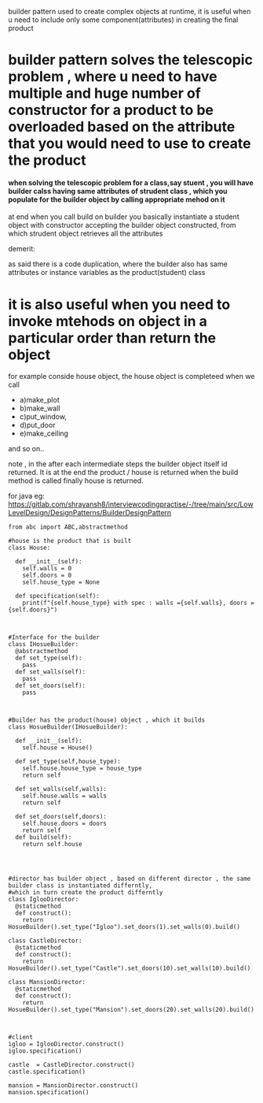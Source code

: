 
builder pattern used to create complex objects at runtime, 
it is useful when u need to include only some component(attributes) in creating the final product 


# builder pattern solves the telescopic problem , where u need to have multiple and huge number of constructor for a product to be overloaded based on the attribute that you would need to use to create the product
#### when solving the telescopic problem for a class,say stuent , you will have builder calss having same attributes of strudent class ,  which you populate for the builder object by calling appropriate mehod on it 
at end when you call build on  builder you basically instantiate a student object with constructor accepting the builder object constructed, from which strudent object retrieves all the attributes


demerit: 

as said there is a code duplication, where the builder also has same attributes or instance variables as the product(student) class


# it is also useful when you need to invoke mtehods  on object in a particular order than return the object 

for example conside house object, the house object is completeed when 
we  call

<html> 
<ul>
    <li>  a)make_plot </li>
   <li>  b)make_wall</li>


   <li> c)put_window, </li>

   <li> d)put_door</li>
   <li>e)make_ceiling  </li>
  

  
</ul>


</html>


and so on.. 

note , in the after each intermediate steps the builder object itself id returned. It is at the end the product / house is returned when the build method is called 
finally house is returned. 




for java eg: 
https://gitlab.com/shrayansh8/interviewcodingpractise/-/tree/main/src/LowLevelDesign/DesignPatterns/BuilderDesignPattern


```
from abc import ABC,abstractmethod

#house is the product that is built
class House:
  
  def __init__(self):
    self.walls = 0
    self.doors = 0
    self.house_type = None
    
  def specification(self):
    print(f"{self.house_type} with spec : walls ={self.walls}, doors ={self.doors}")



#Interface for the builder
class IHosueBuilder:
  @abstractmethod
  def set_type(self):
    pass
  def set_walls(self):
    pass
  def set_doors(self):
    pass
    


#Builder has the product(house) object , which it builds
class HosueBuilder(IHosueBuilder):
  
  def __init__(self):
    self.house = House()
    
  def set_type(self,house_type):
    self.house.house_type = house_type
    return self
    
  def set_walls(self,walls):
    self.house.walls = walls
    return self
    
  def set_doors(self,doors):
    self.house.doors = doors
    return self
  def build(self):
    return self.house 
    



#director has builder object , based on different director , the same builder class is instantiated differntly, 
#which in turn create the product differntly
class IglooDirector:
  @staticmethod
  def construct():
    return HosueBuilder().set_type("Igloo").set_doors(1).set_walls(0).build()

class CastleDirector:
  @staticmethod
  def construct():
    return HosueBuilder().set_type("Castle").set_doors(10).set_walls(10).build()
    
class MansionDirector:
  @staticmethod
  def construct():
    return HosueBuilder().set_type("Mansion").set_doors(20).set_walls(20).build()



#client
igloo = IglooDirector.construct()
igloo.specification()

castle  = CastleDirector.construct()
castle.specification()

mansion = MansionDirector.construct()
mansion.specification()
```
